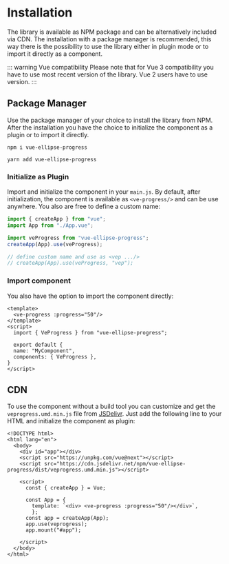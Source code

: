 # Installation

The library is available as NPM package and can be alternatively included via CDN. 
The installation with a package manager is recommended, 
this way there is the possibility to use the library either in plugin mode or to import it directly as a component.

::: warning Vue compatibility
Please note that for Vue 3 compatibility you have to use most recent <Badge type="tip" text="2.x" vertical="middle" /> 
version of the library. Vue 2 users have
to use <Badge type="tip" text="1.x" vertical="middle" /> version.
:::

## Package Manager

Use the package manager of your choice to install the library from NPM. After the installation you have the choice to 
initialize the component as a plugin or to import it directly.

<CodeGroup>
  <CodeGroupItem title="NPM">

```bash:no-line-numbers
npm i vue-ellipse-progress
```

  </CodeGroupItem>

  <CodeGroupItem title="Yarn" active>

```bash:no-line-numbers
yarn add vue-ellipse-progress
```

  </CodeGroupItem>
</CodeGroup>

### Initialize as Plugin

Import and initialize the component in your `main.js`. By default, after initialization, the component is available as 
`<ve-progress/>` and can be use anywhere. You also are free to define a custom name:

```js
import { createApp } from "vue";
import App from "./App.vue";

import veProgress from "vue-ellipse-progress";
createApp(App).use(veProgress);

// define custom name and use as <vep .../>
// createApp(App).use(veProgress, "vep");

```

### Import component

You also have the option to import the component directly:

```vue
<template>
  <ve-progress :progress="50"/>    
</template>
<script>
  import { VeProgress } from "vue-ellipse-progress";

  export default {
  name: "MyComponent",
  components: { VeProgress },
}
</script>
```
## CDN

To use the component without a build tool you can customize and get the `veprogress.umd.min.js` file from [JSDelivr](https://www.jsdelivr.com/package/npm/vue-ellipse-progress).
Just add the following line to your HTML and initialize the component as plugin:

```html{6,12,15}
<!DOCTYPE html>
<html lang="en">
  <body>
    <div id="app"></div>
    <script src="https://unpkg.com/vue@next"></script>
    <script src="https://cdn.jsdelivr.net/npm/vue-ellipse-progress/dist/veprogress.umd.min.js"></script>

    <script>
      const { createApp } = Vue;

      const App = {
        template: `<div> <ve-progress :progress="50"/></div>`,
        };
      const app = createApp(App);
      app.use(veprogress);
      app.mount("#app");

    </script>
  </body>
</html>
```

